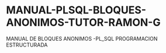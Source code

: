 # MANUAL-PLSQL-BLOQUES-ANONIMOS-TUTOR-RAMON-G
MANUAL DE  BLOQUES ANONIMOS -PL_SQL PROGRAMACION ESTRUCTURADA
